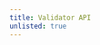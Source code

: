 ```yaml
---
title: Validator API
unlisted: true
---
```


<!-- This page is not rendered but required for the docusaurus-theme-openapi to be used in the navbar wherein autogen API docs can be shown in the nav -->

